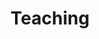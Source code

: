---
title: Teaching
type: landing

sections:
  - block: features
    content:
      title: Teaching
      text: I tutored undergraduates in statistics, mathematics, and physics at the County College of Morris for over two years. I also have over six years of additional experience tutoring these subjects and computer science for various age groups. Please reach out if you're interested in tutoring for any of the following.

      items:
        - name: Algebra
          icon: 🔢
          icon_pack: emoji
        - name: Probability and Statistics
          icon: 🎲
          icon_pack: emoji
        - name: Geometry and Trigonometry
          icon: 📐
          icon_pack: emoji
        - name: Precalculus
          icon: 📚
          icon_pack: emoji
        - name: Calculus
          icon: 📈
          icon_pack: emoji
        - name: Linear Algebra
          icon: 🧮
          icon_pack: emoji
        - name: Programming
          icon: 🤖
          icon_pack: emoji
        - name: Introductory Physics
          icon: 🚀
          icon_pack: emoji
        - name: SAT and GRE
          icon: 📝
          icon_pack: emoji
---